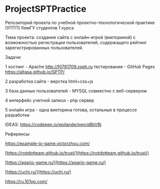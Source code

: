 # ProjectSPTPractice

Репозиторий проекта по учебной проектно-технологической практике (УПТП) КемГУ студентов 1 курса

  Тема проекта: создание сайта с онлайн-игрой (викториной) с возможностью регистрации пользователей, содержащего рейтинг зарегистрированных пользователей.

Задачи:

  1 хостинг - Apache http://f0781709.xsph.ru тестирование - GitHub Pages https://altasa.github.io/SPTP/

  2 разработка сайта - верстка html+css+js

  3 база данных пользователей - MYSQL совместно с веб-сервером

  4 интерфейс учетной записи - php сервер

  5 онлайн игра - одна викторина готова, остальные в процессе разработки

IDEAS:
https://codepen.io/epilande/pen/qBbVBj

Референсы:

https://example-io-game.victorzhou.com/

[https://notdotteam.github.io/trust/](https://notdotteam.github.io/trust/)

[https://agario-game.ru/](https://agario-game.ru/)

[https://uchi.ru/](https://uchi.ru/)

https://ru.101xp.com/
